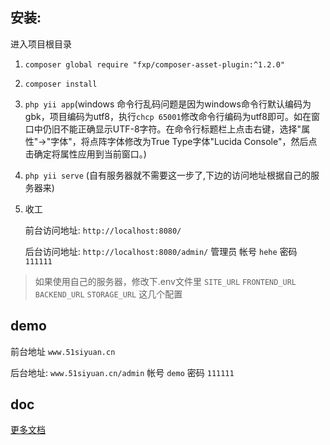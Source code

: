 ## 安装:

进入项目根目录

1. `composer global require "fxp/composer-asset-plugin:^1.2.0"`

2. `composer install` 

3. `php yii app`(windows 命令行乱码问题是因为windows命令行默认编码为gbk，项目编码为utf8，执行`chcp 65001`修改命令行编码为utf8即可。如在窗口中仍旧不能正确显示UTF-8字符。在命令行标题栏上点击右键，选择"属性"->"字体"，将点阵字体修改为True Type字体"Lucida Console"，然后点击确定将属性应用到当前窗口。)

4. `php yii serve` (自有服务器就不需要这一步了,下边的访问地址根据自己的服务器来)

5. 收工

    前台访问地址: `http://localhost:8080/`

    后台访问地址: `http://localhost:8080/admin/` 管理员 帐号 `hehe` 密码 `111111`
    
> 如果使用自己的服务器，修改下.env文件里 `SITE_URL` `FRONTEND_URL` `BACKEND_URL` `STORAGE_URL` 这几个配置


## demo

前台地址 `www.51siyuan.cn`

后台地址: `www.51siyuan.cn/admin`  帐号 `demo` 密码 `111111`

## doc

[更多文档](http://www.51siyuan.cn/book/2)



